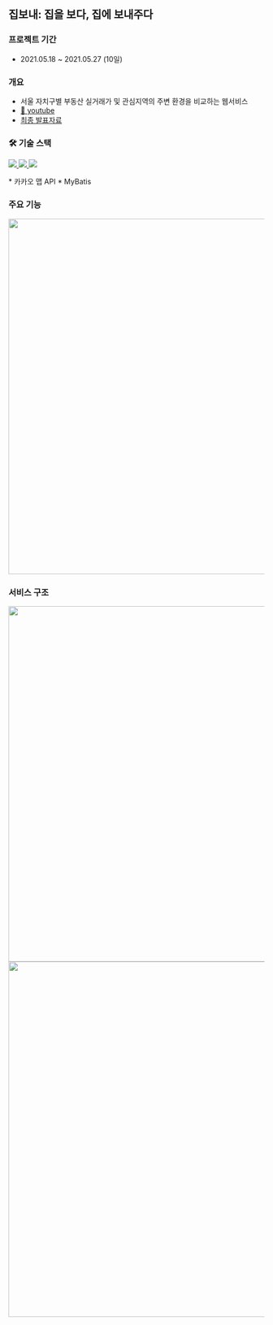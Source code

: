 
## 집보내: 집을 보다, 집에 보내주다
### 프로젝트 기간 
* 2021.05.18 ~ 2021.05.27 (10일)

### 개요
* 서울 자치구별 부동산 실거래가 및 관심지역의 주변 환경을 비교하는 웹서비스
* [🎥 youtube](https://www.youtube.com/watch?v=b5Cyi5uKPWE)
* [최종 발표자료](https://github.com/mjkim103301/SendMeHome/blob/develop/210528_5%EA%B8%B0_%EC%84%9C%EC%9A%B8_8%EB%B0%98_%EA%B4%80%ED%86%B5PJT_%EA%B9%80%EB%AF%BC%EA%B8%B0_%EA%B9%80%EB%AF%BC%EC%A7%80.pdf)

### 🛠 기술 스택
<p>
<a href="https://vuejs.org/v2/guide/index.html">
    <img src="https://img.shields.io/badge/Vue.js-4FC08D?style=flat-square&logo=vue.js&logoColor=white"/>
</a>
<a href="https://spring.io/projects/spring-boot">
    <img src="https://img.shields.io/badge/Spring Boot-6DB33F?style=flat-square&logo=SpringBoot&logoColor=white"/>
</a>
<a href="https://www.mysql.com/">
    <img src="https://img.shields.io/badge/MySQL-4479A1?style=flat-square&logo=mysql&logoColor=white"/>
</a>
</p>
* 카카오 맵 API
* MyBatis

### 주요 기능
<img src="https://user-images.githubusercontent.com/39117025/132410718-73f51a1d-251c-497c-855e-fcf8e86158e6.png" width="700">

### 서비스 구조
<img src="https://user-images.githubusercontent.com/39117025/132410801-5a628bd4-cd53-4fcd-84ee-aca4238587df.png" width="700">
<img src="https://user-images.githubusercontent.com/39117025/132410825-916304f6-812c-443b-b11f-4880f0cad3c2.png" width="700">


